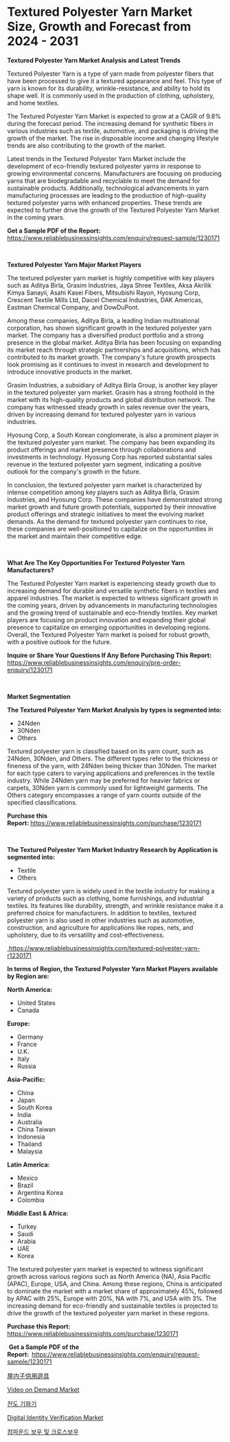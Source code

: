 <p><h1>Textured Polyester Yarn Market Size, Growth and Forecast from 2024 - 2031</h1></p><p><strong>Textured Polyester Yarn Market Analysis and Latest Trends</strong></p>
<p><p>Textured Polyester Yarn is a type of yarn made from polyester fibers that have been processed to give it a textured appearance and feel. This type of yarn is known for its durability, wrinkle-resistance, and ability to hold its shape well. It is commonly used in the production of clothing, upholstery, and home textiles.</p><p>The Textured Polyester Yarn Market is expected to grow at a CAGR of 9.8% during the forecast period. The increasing demand for synthetic fibers in various industries such as textile, automotive, and packaging is driving the growth of the market. The rise in disposable income and changing lifestyle trends are also contributing to the growth of the market.</p><p>Latest trends in the Textured Polyester Yarn Market include the development of eco-friendly textured polyester yarns in response to growing environmental concerns. Manufacturers are focusing on producing yarns that are biodegradable and recyclable to meet the demand for sustainable products. Additionally, technological advancements in yarn manufacturing processes are leading to the production of high-quality textured polyester yarns with enhanced properties. These trends are expected to further drive the growth of the Textured Polyester Yarn Market in the coming years.</p></p>
<p><strong>Get a Sample PDF of the Report:&nbsp;</strong> <a href="https://www.reliablebusinessinsights.com/enquiry/request-sample/1230171">https://www.reliablebusinessinsights.com/enquiry/request-sample/1230171</a></p>
<p>&nbsp;</p>
<p><strong>Textured Polyester Yarn Major Market Players</strong></p>
<p><p>The textured polyester yarn market is highly competitive with key players such as Aditya Birla, Grasim Industries, Jaya Shree Textiles, Aksa Akrilik Kimya Sanayii, Asahi Kasei Fibers, Mitsubishi Rayon, Hyosung Corp, Crescent Textile Mills Ltd, Daicel Chemical Industries, DAK Americas, Eastman Chemical Company, and DowDuPont.</p><p>Among these companies, Aditya Birla, a leading Indian multinational corporation, has shown significant growth in the textured polyester yarn market. The company has a diversified product portfolio and a strong presence in the global market. Aditya Birla has been focusing on expanding its market reach through strategic partnerships and acquisitions, which has contributed to its market growth. The company's future growth prospects look promising as it continues to invest in research and development to introduce innovative products in the market.</p><p>Grasim Industries, a subsidiary of Aditya Birla Group, is another key player in the textured polyester yarn market. Grasim has a strong foothold in the market with its high-quality products and global distribution network. The company has witnessed steady growth in sales revenue over the years, driven by increasing demand for textured polyester yarn in various industries.</p><p>Hyosung Corp, a South Korean conglomerate, is also a prominent player in the textured polyester yarn market. The company has been expanding its product offerings and market presence through collaborations and investments in technology. Hyosung Corp has reported substantial sales revenue in the textured polyester yarn segment, indicating a positive outlook for the company's growth in the future.</p><p>In conclusion, the textured polyester yarn market is characterized by intense competition among key players such as Aditya Birla, Grasim Industries, and Hyosung Corp. These companies have demonstrated strong market growth and future growth potentials, supported by their innovative product offerings and strategic initiatives to meet the evolving market demands. As the demand for textured polyester yarn continues to rise, these companies are well-positioned to capitalize on the opportunities in the market and maintain their competitive edge.</p></p>
<p>&nbsp;</p>
<p><strong>What Are The Key Opportunities For Textured Polyester Yarn Manufacturers?</strong></p>
<p><p>The Textured Polyester Yarn market is experiencing steady growth due to increasing demand for durable and versatile synthetic fibers in textiles and apparel industries. The market is expected to witness significant growth in the coming years, driven by advancements in manufacturing technologies and the growing trend of sustainable and eco-friendly textiles. Key market players are focusing on product innovation and expanding their global presence to capitalize on emerging opportunities in developing regions. Overall, the Textured Polyester Yarn market is poised for robust growth, with a positive outlook for the future.</p></p>
<p><strong>Inquire or Share Your Questions If Any Before Purchasing This Report:</strong> <a href="https://www.reliablebusinessinsights.com/enquiry/pre-order-enquiry/1230171">https://www.reliablebusinessinsights.com/enquiry/pre-order-enquiry/1230171</a></p>
<p>&nbsp;</p>
<p><strong>Market Segmentation</strong></p>
<p><strong>The Textured Polyester Yarn Market Analysis by types is segmented into:</strong></p>
<p><ul><li>24Nden</li><li>30Nden</li><li>Others</li></ul></p>
<p><p>Textured polyester yarn is classified based on its yarn count, such as 24Nden, 30Nden, and Others. The different types refer to the thickness or fineness of the yarn, with 24Nden being thicker than 30Nden. The market for each type caters to varying applications and preferences in the textile industry. While 24Nden yarn may be preferred for heavier fabrics or carpets, 30Nden yarn is commonly used for lightweight garments. The Others category encompasses a range of yarn counts outside of the specified classifications.</p></p>
<p><strong>Purchase this Report:&nbsp;</strong><a href="https://www.reliablebusinessinsights.com/purchase/1230171">https://www.reliablebusinessinsights.com/purchase/1230171</a></p>
<p>&nbsp;</p>
<p><strong>The Textured Polyester Yarn Market Industry Research by Application is segmented into:</strong></p>
<p><ul><li>Textile</li><li>Others</li></ul></p>
<p><p>Textured polyester yarn is widely used in the textile industry for making a variety of products such as clothing, home furnishings, and industrial textiles. Its features like durability, strength, and wrinkle resistance make it a preferred choice for manufacturers. In addition to textiles, textured polyester yarn is also used in other industries such as automotive, construction, and agriculture for applications like ropes, nets, and upholstery, due to its versatility and cost-effectiveness.</p></p>
<p><a href="https://www.reliablebusinessinsights.com/textured-polyester-yarn-r1230171">&nbsp;https://www.reliablebusinessinsights.com/textured-polyester-yarn-r1230171</a></p>
<p><strong>In terms of Region, the Textured Polyester Yarn Market Players available by Region are:</strong></p>
<p>
    <p> <strong> North America: </strong>
        <ul>
            <li>United States</li>
            <li>Canada</li>
        </ul>
        </p> 
    <p> <strong> Europe: </strong>
        <ul>
            <li>Germany</li>
            <li>France</li>
            <li>U.K.</li>
            <li>Italy</li>
            <li>Russia</li>
        </ul>
        </p> 
    <p> <strong> Asia-Pacific: </strong>
        <ul>
            <li>China</li>
            <li>Japan</li>
            <li>South Korea</li>
            <li>India</li>
            <li>Australia</li>
            <li>China Taiwan</li>
            <li>Indonesia</li>
            <li>Thailand</li>
            <li>Malaysia</li>
        </ul>
        </p> 
    <p> <strong> Latin America: </strong>
        <ul>
            <li>Mexico</li>
            <li>Brazil</li>
            <li>Argentina Korea</li>
            <li>Colombia</li>
        </ul>
        </p> 
    <p> <strong> Middle East & Africa: </strong>
        <ul>
            <li>Turkey</li>
            <li>Saudi</li>
            <li>Arabia</li>
            <li>UAE</li>
            <li>Korea</li>
        </ul>
    </p>
    </p>
<p><p>The textured polyester yarn market is expected to witness significant growth across various regions such as North America (NA), Asia Pacific (APAC), Europe, USA, and China. Among these regions, China is anticipated to dominate the market with a market share of approximately 45%, followed by APAC with 25%, Europe with 20%, NA with 7%, and USA with 3%. The increasing demand for eco-friendly and sustainable textiles is projected to drive the growth of the textured polyester yarn market in these regions.</p></p>
<p><strong>Purchase this Report: </strong><a href="https://www.reliablebusinessinsights.com/purchase/1230171">https://www.reliablebusinessinsights.com/purchase/1230171</a></p>
<p>&nbsp;<strong>Get a Sample PDF of the Report:&nbsp;&nbsp;</strong><a href="https://www.reliablebusinessinsights.com/enquiry/request-sample/1230171">https://www.reliablebusinessinsights.com/enquiry/request-sample/1230171</a></p>
<p><strong></strong></p>
<p><p><a href="https://github.com/tanyaali3/Market-Research-Report-List-2/blob/main/455219390257.md">屋内子供用遊具</a></p><p><a href="https://github.com/Hazelklievgspy6vdcsmu106w/Market-Research-Report-List-3/blob/main/video-on-demand-market.md">Video on Demand Market</a></p><p><a href="https://github.com/vanessagrant665567/Market-Research-Report-List-1/blob/main/8513600129072.md">전도 기화기</a></p><p><a href="https://github.com/LiamDavis60/Market-Research-Report-List-1/blob/main/digital-identity-verification-market.md">Digital Identity Verification Market</a></p><p><a href="https://github.com/raap8632/Market-Research-Report-List-2/blob/main/3051624129071.md">컴파운드 보우 및 크로스보우</a></p></p>